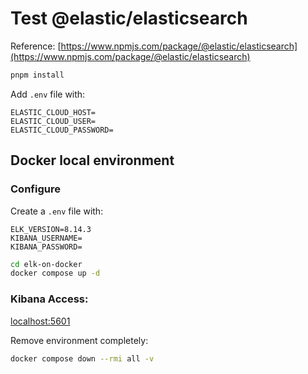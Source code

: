 # Test @elastic/elasticsearch

Reference: [https://www.npmjs.com/package/@elastic/elasticsearch](https://www.npmjs.com/package/@elastic/elasticsearch)

```sh
pnpm install
```

Add `.env` file with:

```
ELASTIC_CLOUD_HOST=
ELASTIC_CLOUD_USER=
ELASTIC_CLOUD_PASSWORD=
```


## Docker local environment

### Configure

Create a `.env` file with:

```
ELK_VERSION=8.14.3
KIBANA_USERNAME=
KIBANA_PASSWORD=

```

```sh
cd elk-on-docker
docker compose up -d
```

### Kibana Access:

[localhost:5601](http://localhost:5601)

Remove environment completely:

```sh
docker compose down --rmi all -v
```

